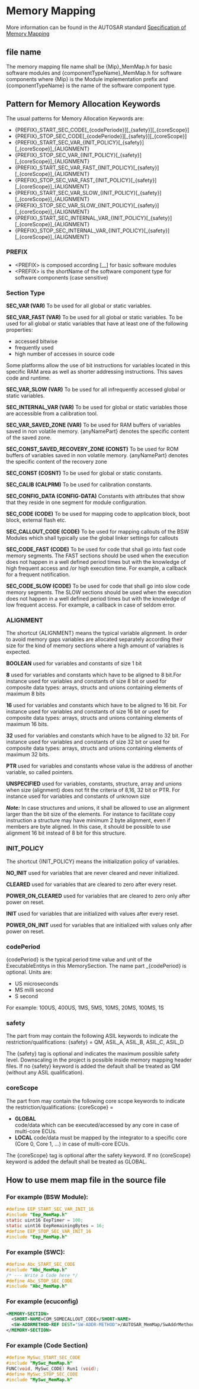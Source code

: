 # Memory Mapping

More information can be found in the AUTOSAR standard [Specification of Memory Mapping](https://www.autosar.org/fileadmin/user_upload/standards/classic/4-3/AUTOSAR_SWS_MemoryMapping.pdf)

## file name

The memory mapping file name shall be {Mip}_MemMap.h for basic software modules and {componentTypeName}_MemMap.h for software components where {Mip} is the Module implementation prefix and {componentTypeName} is the name of the software component type.

## Pattern for Memory Allocation Keywords

The usual patterns for Memory Allocation Keywords are:

* {PREFIX}\_START_SEC_CODE[\_{codePeriode}][\_{safety}][\_{coreScope}]
* {PREFIX}\_STOP_SEC_CODE[\_{codePeriode}][\_{safety}][\_{coreScope}]
* {PREFIX}\_START_SEC_VAR_{INIT_POLICY}[\_{safety}][\_{coreScope}]\_{ALIGNMENT}
* {PREFIX}\_STOP_SEC_VAR_{INIT_POLICY}[\_{safety}][\_{coreScope}]\_{ALIGNMENT}
* {PREFIX}\_START_SEC_VAR_FAST_{INIT_POLICY}[\_{safety}][\_{coreScope}]\_{ALIGNMENT}
* {PREFIX}\_STOP_SEC_VAR_FAST_{INIT_POLICY}[\_{safety}][\_{coreScope}]\_{ALIGNMENT}
* {PREFIX}\_START_SEC_VAR_SLOW_{INIT_POLICY}[\_{safety}][\_{coreScope}]\_{ALIGNMENT}
* {PREFIX}\_STOP_SEC_VAR_SLOW_{INIT_POLICY}[\_{safety}][\_{coreScope}]\_{ALIGNMENT}
* {PREFIX}\_START_SEC_INTERNAL_VAR_{INIT_POLICY}[\_{safety}][\_{coreScope}]\_{ALIGNMENT}
* {PREFIX}\_STOP_SEC_INTERNAL_VAR_{INIT_POLICY}[\_{safety}][\_{coreScope}]\_{ALIGNMENT}

### PREFIX

* \<PREFIX\> is composed according <snp>[\_<vi>\_<ai>] for basic software modules
* \<PREFIX\> is the shortName of the software component type for software components (case sensitive)

### Section Type

**SEC_VAR (VAR)**
To be used for all global or static variables.

**SEC_VAR_FAST (VAR)**
To be used for all global or static variables.
To be used for all global or static variables that have at least one of the following properties:

* accessed bitwise
* frequently used
* high number of accesses in source code
  
Some platforms allow the use of bit instructions for variables located in this specific RAM area as well as shorter addressing instructions. This saves code and runtime.

**SEC_VAR_SLOW (VAR)**
To be used for all infrequently accessed global or static variables.

**SEC_INTERNAL_VAR (VAR)**
To be used for global or static variables those are accessible from a calibration tool.

**SEC_VAR_SAVED_ZONE (VAR)**
To be used for RAM buffers of variables saved in non volatile memory.
{anyNamePart} denotes the specific content of the saved zone.

**SEC_CONST_SAVED_RECOVERY_ZONE (CONST)**
To be used for ROM buffers of variables saved in non volatile memory.
{anyNamePart} denotes the specific content of the recovery zone

**SEC_CONST (COSNT)**
To be used for global or static constants.

**SEC_CALIB (CALPRM)**
To be used for calibration constants.

**SEC_CONFIG_DATA (CONFIG-DATA)**
Constants with attributes that show that they reside in one segment for module configuration.

**SEC_CODE (CODE)**
To be used for mapping code to application block, boot block, external flash etc.

**SEC_CALLOUT_CODE (CODE)**
To be used for mapping callouts of the BSW Modules which shall typically use the global linker settings for callouts

**SEC_CODE_FAST (CODE)**
To be used for code that shall go into fast code memory segments. The FAST sections should be used when the execution does not happen in a well defined period times but with the knowledge of high frequent access and
/or high execution time. For example, a callback for a frequent notification.

**SEC_CODE_SLOW (CODE)**
To be used for code that shall go into slow code memory segments. The SLOW sections should be used when the execution does not happen in a well defined period times but with the knowledge of low frequent access. For
example, a callback in case of seldom error.

### ALIGNMENT

The shortcut {ALIGNMENT} means the typical variable alignment. In order to avoid memory gaps variables are allocated separately according their size for the kind of memory sections where a high amount of variables is expected.

**BOOLEAN**
    used for variables and constants of size 1 bit

**8**
    used for variables and constants which have to be aligned to 8 bit.For instance used for variables and constants of size 8 bit or used for composite data types: arrays, structs and unions containing elements of maximum 8 bits

**16**
    used for variables and constants which have to be aligned to 16 bit. For instance used for variables and constants of size 16 bit or used for composite data types: arrays, structs and unions containing elements of maximum 16 bits.

**32**
    used for variables and constants which have to be aligned to 32 bit. For instance used for variables and constants of size 32 bit or used for composite data types: arrays, structs and unions containing elements of maximum 32 bits.

**PTR**
    used for variables and constants whose value is the address of another variable, so called pointers.

**UNSPECIFIED**
    used for variables, constants, structure, array and unions when size (alignment) does not fit the criteria of 8,16, 32 bit or PTR. For instance used for variables and constants of unknown size

_**Note:**_
In case structures and unions, it shall be allowed to use an alignment larger than the bit size of the elements. For instance to facilitate copy instruction a structure may have minimum 2 byte alignment, even if members are byte aligned. In this case, it should be possible to use alignment 16 bit instead of 8 bit for this structure.

### INIT_POLICY

The shortcut {INIT_POLICY} means the initialization policy of variables.

**NO_INIT**
    used for variables that are never cleared and never initialized.

**CLEARED**
    used for variables that are cleared to zero after every reset.

**POWER_ON_CLEARED**
    used for variables that are cleared to zero only after power on reset.

**INIT**
    used for variables that are initialized with values after every reset.

**POWER_ON_INIT**
    used for variables that are initialized with values only after power on reset.

### codePeriod

{codePeriod} is the typical period time value and unit of the ExecutableEntitys
in this MemorySection. The name part _{codePeriod} is optional. Units are:

* US microseconds
* MS milli second
* S second
  
For example: 100US, 400US, 1MS, 5MS, 10MS, 20MS, 100MS, 1S

### safety

The part <NAME> from may contain the following ASIL keywords to indicate the restriction/qualifications: {safety} = QM, ASIL_A, ASIL_B, ASIL_C, ASIL_D

The {safety} tag is optional and indicates the maximum possible safety level. Downscaling in the project is possible inside memory mapping header files. If no {safety} keyword is added the default shall be treated as QM (without any ASIL qualification).

### coreScope

The part <NAME> from may contain the following core scope keywords to indicate the restriction/qualifications:
{coreScope} =

* **GLOBAL**  
    code/data which can be executed/accessed by any core in case of multi-core ECUs.
* **LOCAL**
    code/data must be mapped by the integrator to a specific core (Core 0, Core 1, ...) in case of multi-core ECUs.

The {coreScope} tag is optional after the safety keyword. If no {coreScope} keyword is added the default shall be treated as GLOBAL.

## How to use mem map file in the source file

### For example (BSW Module):

```C
#define EEP_START_SEC_VAR_INIT_16
#include "Eep_MemMap.h"
static uint16 EepTimer = 100;
static uint16 EepRemainingBytes = 16;
#define EEP_STOP_SEC_VAR_INIT_16
#include "Eep_MemMap.h"
```

### For example (SWC):

```C
#define Abc_START_SEC_CODE
#include "Abc_MemMap.h"
/* --- Write a Code here */
#define Abc_STOP_SEC_CODE
#include "Abc_MemMap.h"
```

### For example (ecuconfig)

```xml
<MEMORY-SECTION>
  <SHORT-NAME>COM_SOMECALLOUT_CODE</SHORT-NAME>
  <SW-ADDRMETHOD-REF DEST="SW-ADDR-METHOD">/AUTOSAR_MemMap/SwAddrMethods/CALLOUT_CODE</SWADDRMETHOD-REF>
</MEMORY-SECTION>
```

### For example (Code Section)

```C
#define MySwc_START_SEC_CODE
#include "MySwc_MemMap.h"
FUNC(void, MySwc_CODE) Run1 (void);
#define MySwc_STOP_SEC_CODE
#include "MySwc_MemMap.h"
```

